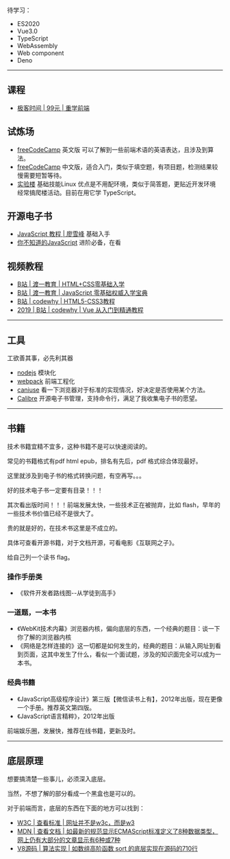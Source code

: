 
待学习：
- ES2020
- Vue3.0
- TypeScript
- WebAssembly
- Web component
- Deno

---

## 课程
- [极客时间 | 99元 | 重学前端](https://time.geekbang.org/column/intro/100023201)

## 试炼场
- [freeCodeCamp](https://www.freecodecamp.org/) 英文版 可以了解到一些前端术语的英语表达，且涉及到算法。
- [freeCodeCamp](https://www.freecodecamp.one/) 中文版，适合入门，类似于填空题，有项目题，检测结果较慢需要短暂等待。
- [实验楼](https://www.shiyanlou.com/users/550342/) 基础技能Linux 优点是不用配环境，类似于简答题，更贴近开发环境
经常搞爬楼活动。目前在用它学 TypeScript。

## 开源电子书
- [JavaScript 教程 | 廖雪峰](https://www.liaoxuefeng.com/wiki/1022910821149312) 基础入手
- [你不知道的JavaScript](https://github.com/getify/You-Dont-Know-JS) 进阶必备，在看

## 视频教程
- [B站 | 渡一教育 | HTML+CSS零基础入学](https://www.bilibili.com/video/BV1ZE41177b6)
- [B站 | 渡一教育 | JavaScript 零基础权威入学宝典](https://www.bilibili.com/video/BV1f4411R7M5)
- [B站 | codewhy | HTML5-CSS3教程](https://www.bilibili.com/video/BV1F7411776X)
- [2019 | B站 | codewhy | Vue 从入门到精通教程](https://www.bilibili.com/video/BV17j411f74d)

---

## 工具
工欲善其事，必先利其器
- [nodejs](https://nodejs.org/zh-cn/) 模块化
- [webpack](https://webpack.js.org/) 前端工程化
- [caniuse](https://caniuse.com/) 看一下浏览器对于标准的实现情况，好决定是否使用某个方法。
- [Calibre](https://calibre-ebook.com/) 开源电子书管理，支持命令行，满足了我收集电子书的愿望。

---

## 书籍 
技术书籍宜精不宜多，这种书籍不是可以快速阅读的。

常见的书籍格式有pdf html epub，排名有先后，pdf 格式综合体现最好。

这里就涉及到电子书的格式转换问题，有空再写。。。

好的技术电子书一定要有目录！！！

其次看出版时间！！！前端发展太快，一些技术正在被抛弃，比如 flash，早年的一些技术书价值已经不是很大了。

贵的就是好的，在技术书这里是不成立的。

具体可查看开源书籍，对于文档开源，可看电影《互联网之子》。

给自己列一个读书 flag。


### 操作手册类
- 《软件开发者路线图--从学徒到高手》

### 一道题，一本书
- 《WebKit技术内幕》浏览器内核，偏向底层的东西，一个经典的题目：谈一下你了解的浏览器内核
- 《网络是怎样连接的》这一切都是如何发生的，经典的题目：从输入网址到看到页面，这其中发生了什么，看似一个面试题，涉及的知识面完全可以成为一本书。

### 经典书籍
- 《JavaScript高级程序设计》第三版【微信读书上有】，2012年出版，现在更像一个手册。推荐英文第四版。
- 《JavaScript语言精粹》，2012年出版

前端娱乐圈，发展快，推荐在线书籍，更新及时。


---


## 底层原理 
想要搞清楚一些事儿，必须深入底层。

当然，不想了解的部分看成一个黑盒也是可以的。

对于前端而言，底层的东西在下面的地方可以找到：
- [W3C | 查看标准 | 网址并不是w3c，而是w3](https://www.w3.org/)
- [MDN | 查看文档 | 如最新的规范显示ECMAScript标准定义了8种数据类型，网上仍有大部分的文章显示有6种或7种](https://developer.mozilla.org/)
- [V8源码 | 算法实现 | 如数组高阶函数 sort 的底层实现在源码的710行](https://github.com/v8/v8/blob/ad82a40509c5b5b4680d4299c8f08d6c6d31af3c/src/js/array.js)
